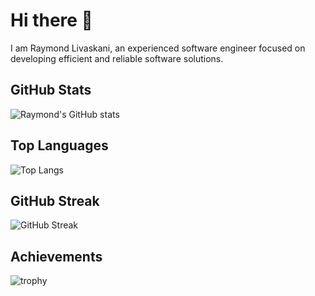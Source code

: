 # Hi there 👋

I am Raymond Livaskani, an experienced software engineer focused on developing efficient and reliable software solutions.

## GitHub Stats

![Raymond's GitHub stats](https://github-readme-stats.vercel.app/api?username=rlivan&show_icons=true&theme=radical)

## Top Languages

![Top Langs](https://github-readme-stats.vercel.app/api/top-langs/?username=rliva&layout=compact)

## GitHub Streak

![GitHub Streak](https://github-readme-streak-stats.herokuapp.com/?user=rliva&theme=dark)

## Achievements

![trophy](https://github-profile-trophy.vercel.app/?username=rliva&theme=onedark)

